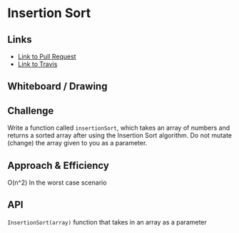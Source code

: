 # Insertion Sort

## Links

-   [Link to Pull Request](https://github.com/morgan-401-advanced-javascript/data-structures-and-algorithms/pull/15)
-   [Link to Travis](https://travis-ci.com/morgan-401-advanced-javascript/data-structures-and-algorithms)

## Whiteboard / Drawing

<!-- Photo of your whiteboard or drawing -->

## Challenge

Write a function called `insertionSort`, which takes an array of numbers and returns a sorted array after using the Insertion Sort algorithm. Do not mutate (change) the array given to you as a parameter.

## Approach & Efficiency

O(n^2) In the worst case scenario

## API

`InsertionSort(array)` function that takes in an array as a parameter